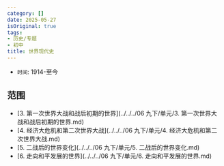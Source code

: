 ```yaml
---
category: []
date: 2025-05-27
isOriginal: true
tags:
- 历史/专题
- 初中
title: 世界现代史
---
```

- `时间`: 1914-至今
## 范围
- [3. 第一次世界大战和战后初期的世界](../../../06 九下/单元/3. 第一次世界大战和战后初期的世界.md)
- [4. 经济大危机和第二次世界大战](../../../06 九下/单元/4. 经济大危机和第二次世界大战.md)
- [5. 二战后的世界变化](../../../06 九下/单元/5. 二战后的世界变化.md)
- [6. 走向和平发展的世界](../../../06 九下/单元/6. 走向和平发展的世界.md)